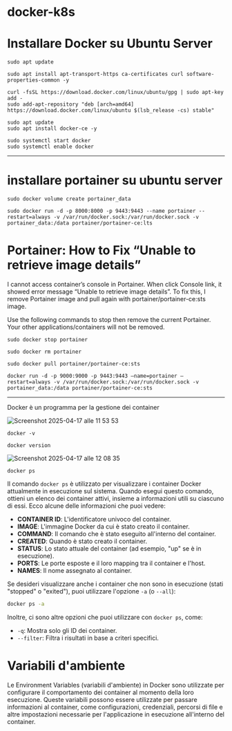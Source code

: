 # docker-k8s




# Installare Docker su Ubuntu Server

```
sudo apt update

```

```
sudo apt install apt-transport-https ca-certificates curl software-properties-common -y

```

```
curl -fsSL https://download.docker.com/linux/ubuntu/gpg | sudo apt-key add -
sudo add-apt-repository "deb [arch=amd64] https://download.docker.com/linux/ubuntu $(lsb_release -cs) stable"
```


```
sudo apt update
sudo apt install docker-ce -y
```

```
sudo systemctl start docker
sudo systemctl enable docker
```

___________________



# installare portainer su ubuntu server

```
sudo docker volume create portainer_data
```
```
sudo docker run -d -p 8000:8000 -p 9443:9443 --name portainer --restart=always -v /var/run/docker.sock:/var/run/docker.sock -v portainer_data:/data portainer/portainer-ce:lts
```



# Portainer: How to Fix “Unable to retrieve image details”

I cannot access container’s console in Portainer. When click Console link, it showed error message “Unable to retrieve image details”.
To fix this, I remove Portainer image and pull again with portainer/portainer-ce:sts image.

Use the following commands to stop then remove the current Portainer. Your other applications/containers will not be removed.


```
sudo docker stop portainer
```

```
sudo docker rm portainer
```

```
sudo docker pull portainer/portainer-ce:sts
```

```
docker run -d -p 9000:9000 -p 9443:9443 –name=portainer –restart=always -v /var/run/docker.sock:/var/run/docker.sock -v portainer_data:/data portainer/portainer-ce:sts
```

______________

Docker è un programma per la gestione dei container

![Screenshot 2025-04-17 alle 11 53 53](https://github.com/user-attachments/assets/3ff60ecb-e294-44a7-8bc9-c0e94358c8c5)


```
docker -v

```


```
docker version

```
![Screenshot 2025-04-17 alle 12 08 35](https://github.com/user-attachments/assets/7d190c10-6c35-43e9-b212-4d21b41d1f67)


```
docker ps
```

Il comando `docker ps` è utilizzato per visualizzare i container Docker attualmente in esecuzione sul sistema. Quando esegui questo comando, ottieni un elenco dei container attivi, insieme a informazioni utili su ciascuno di essi. Ecco alcune delle informazioni che puoi vedere:

- **CONTAINER ID**: L'identificatore univoco del container.
- **IMAGE**: L'immagine Docker da cui è stato creato il container.
- **COMMAND**: Il comando che è stato eseguito all'interno del container.
- **CREATED**: Quando è stato creato il container.
- **STATUS**: Lo stato attuale del container (ad esempio, "up" se è in esecuzione).
- **PORTS**: Le porte esposte e il loro mapping tra il container e l'host.
- **NAMES**: Il nome assegnato al container.

Se desideri visualizzare anche i container che non sono in esecuzione (stati "stopped" o "exited"), puoi utilizzare l'opzione `-a` (o `--all`):

```bash
docker ps -a
```

Inoltre, ci sono altre opzioni che puoi utilizzare con `docker ps`, come:

- `-q`: Mostra solo gli ID dei container.
- `--filter`: Filtra i risultati in base a criteri specifici.


# Variabili d'ambiente 


Le Environment Variables (variabili d'ambiente) in Docker sono utilizzate per configurare il comportamento dei container al momento della loro esecuzione. Queste variabili possono essere utilizzate per passare informazioni al container, come configurazioni, credenziali, percorsi di file e altre impostazioni necessarie per l'applicazione in esecuzione all'interno del container.











